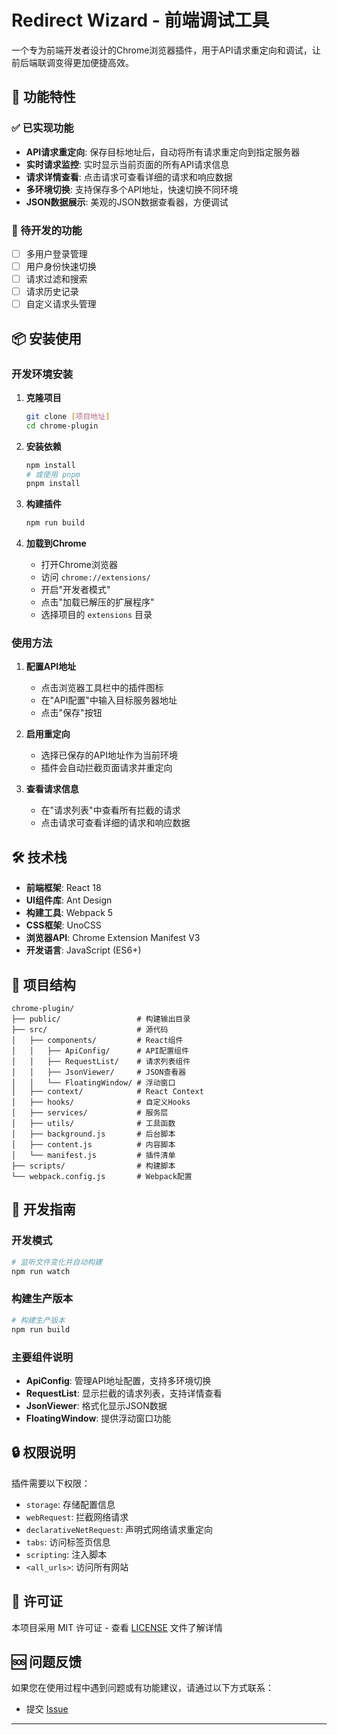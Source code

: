 # Redirect Wizard - 前端调试工具

一个专为前端开发者设计的Chrome浏览器插件，用于API请求重定向和调试，让前后端联调变得更加便捷高效。

## 🚀 功能特性

### ✅ 已实现功能
- **API请求重定向**: 保存目标地址后，自动将所有请求重定向到指定服务器
- **实时请求监控**: 实时显示当前页面的所有API请求信息
- **请求详情查看**: 点击请求可查看详细的请求和响应数据
- **多环境切换**: 支持保存多个API地址，快速切换不同环境
- **JSON数据展示**: 美观的JSON数据查看器，方便调试

### 🔄 待开发的功能
- [ ] 多用户登录管理
- [ ] 用户身份快速切换
- [ ] 请求过滤和搜索
- [ ] 请求历史记录
- [ ] 自定义请求头管理

## 📦 安装使用

### 开发环境安装

1. **克隆项目**
   ```bash
   git clone [项目地址]
   cd chrome-plugin
   ```

2. **安装依赖**
   ```bash
   npm install
   # 或使用 pnpm
   pnpm install
   ```

3. **构建插件**
   ```bash
   npm run build
   ```

4. **加载到Chrome**
   - 打开Chrome浏览器
   - 访问 `chrome://extensions/`
   - 开启"开发者模式"
   - 点击"加载已解压的扩展程序"
   - 选择项目的 `extensions` 目录

### 使用方法

1. **配置API地址**
   - 点击浏览器工具栏中的插件图标
   - 在"API配置"中输入目标服务器地址
   - 点击"保存"按钮

2. **启用重定向**
   - 选择已保存的API地址作为当前环境
   - 插件会自动拦截页面请求并重定向

3. **查看请求信息**
   - 在"请求列表"中查看所有拦截的请求
   - 点击请求可查看详细的请求和响应数据

## 🛠️ 技术栈

- **前端框架**: React 18
- **UI组件库**: Ant Design
- **构建工具**: Webpack 5
- **CSS框架**: UnoCSS
- **浏览器API**: Chrome Extension Manifest V3
- **开发语言**: JavaScript (ES6+)

## 📁 项目结构

```
chrome-plugin/
├── public/                 # 构建输出目录
├── src/                    # 源代码
│   ├── components/         # React组件
│   │   ├── ApiConfig/      # API配置组件
│   │   ├── RequestList/    # 请求列表组件
│   │   ├── JsonViewer/     # JSON查看器
│   │   └── FloatingWindow/ # 浮动窗口
│   ├── context/            # React Context
│   ├── hooks/              # 自定义Hooks
│   ├── services/           # 服务层
│   ├── utils/              # 工具函数
│   ├── background.js       # 后台脚本
│   ├── content.js          # 内容脚本
│   └── manifest.js         # 插件清单
├── scripts/                # 构建脚本
└── webpack.config.js       # Webpack配置
```

## 🔧 开发指南

### 开发模式
```bash
# 监听文件变化并自动构建
npm run watch
```

### 构建生产版本
```bash
# 构建生产版本
npm run build
```

### 主要组件说明

- **ApiConfig**: 管理API地址配置，支持多环境切换
- **RequestList**: 显示拦截的请求列表，支持详情查看
- **JsonViewer**: 格式化显示JSON数据
- **FloatingWindow**: 提供浮动窗口功能

## 🔒 权限说明

插件需要以下权限：
- `storage`: 存储配置信息
- `webRequest`: 拦截网络请求
- `declarativeNetRequest`: 声明式网络请求重定向
- `tabs`: 访问标签页信息
- `scripting`: 注入脚本
- `<all_urls>`: 访问所有网站

## 📄 许可证

本项目采用 MIT 许可证 - 查看 [LICENSE](LICENSE) 文件了解详情

## 🆘 问题反馈

如果您在使用过程中遇到问题或有功能建议，请通过以下方式联系：

- 提交 [Issue](../../issues)

---

